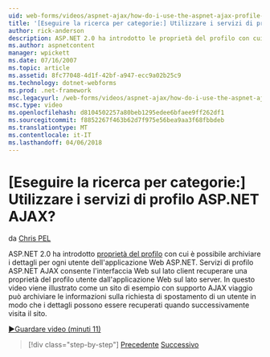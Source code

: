 ```yaml
---
uid: web-forms/videos/aspnet-ajax/how-do-i-use-the-aspnet-ajax-profile-services
title: '[Eseguire la ricerca per categorie:] Utilizzare i servizi di profilo ASP.NET AJAX? | Microsoft Docs'
author: rick-anderson
description: ASP.NET 2.0 ha introdotto le proprietà del profilo con cui è possibile archiviare i dettagli per ogni utente dell'applicazione Web ASP.NET. Consenti di servizi di profilo ASP.NET AJAX...
ms.author: aspnetcontent
manager: wpickett
ms.date: 07/16/2007
ms.topic: article
ms.assetid: 8fc77048-4d1f-42bf-a947-ecc9a02b25c9
ms.technology: dotnet-webforms
ms.prod: .net-framework
msc.legacyurl: /web-forms/videos/aspnet-ajax/how-do-i-use-the-aspnet-ajax-profile-services
msc.type: video
ms.openlocfilehash: d8104502257a80beb1295edee6bfaee9ff262df1
ms.sourcegitcommit: f8852267f463b62d7f975e56bea9aa3f68fbbdeb
ms.translationtype: MT
ms.contentlocale: it-IT
ms.lasthandoff: 04/06/2018
---
```

<a name="how-do-i-use-the-aspnet-ajax-profile-services"></a>[Eseguire la ricerca per categorie:] Utilizzare i servizi di profilo ASP.NET AJAX?
====================
da [Chris PEL](https://twitter.com/chrispels)

ASP.NET 2.0 ha introdotto [proprietà del profilo](https://msdn.microsoft.com/library/at64shx3.aspx) con cui è possibile archiviare i dettagli per ogni utente dell'applicazione Web ASP.NET. Servizi di profilo ASP.NET AJAX consente l'interfaccia Web sul lato client recuperare una proprietà del profilo utente dall'applicazione Web sul lato server. In questo video viene illustrato come un sito di esempio con supporto AJAX viaggio può archiviare le informazioni sulla richiesta di spostamento di un utente in modo che i dettagli possono essere recuperati quando successivamente visita il sito.

[&#9654;Guardare video (minuti 11)](https://channel9.msdn.com/Blogs/ASP-NET-Site-Videos/how-do-i-use-the-aspnet-ajax-profile-services)

> [!div class="step-by-step"]
> [Precedente](how-do-i-use-other-javascript-user-interface-libraries-with-aspnet-ajax.md)
> [Successivo](how-do-i-debug-aspnet-ajax-applications-using-visual-studio-2005.md)
